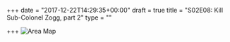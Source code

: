 +++
date = "2017-12-22T14:29:35+00:00"
draft = true
title = "S02E08: Kill Sub-Colonel Zogg, part 2"
type = ""

+++
![Area Map](/uploads/session_7.png)

